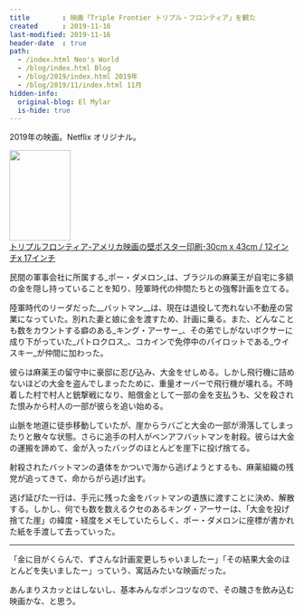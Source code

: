 ```yaml
---
title        : 映画「Triple Frontier トリプル・フロンティア」を観た
created      : 2019-11-16
last-modified: 2019-11-16
header-date  : true
path:
  - /index.html Neo's World
  - /blog/index.html Blog
  - /blog/2019/index.html 2019年
  - /blog/2019/11/index.html 11月
hidden-info:
  original-blog: El Mylar
  is-hide: true
---
```


2019年の映画。Netflix オリジナル。

<div class="ad-amazon">
  <div class="ad-amazon-image">
    <a href="https://www.amazon.co.jp/dp/B07P1NW4J8?tag=neos21-22&amp;linkCode=osi&amp;th=1&amp;psc=1">
      <img src="https://m.media-amazon.com/images/I/51N4FUD2UjL._SL160_.jpg" width="108" height="160">
    </a>
  </div>
  <div class="ad-amazon-info">
    <div class="ad-amazon-title">
      <a href="https://www.amazon.co.jp/dp/B07P1NW4J8?tag=neos21-22&amp;linkCode=osi&amp;th=1&amp;psc=1">トリプルフロンティア-アメリカ映画の壁ポスター印刷-30cm x 43cm / 12インチx 17インチ</a>
    </div>
  </div>
</div>

民間の軍事会社に所属する_ポー・ダメロン_は、ブラジルの麻薬王が自宅に多額の金を隠し持っていることを知り、陸軍時代の仲間たちとの強奪計画を立てる。

陸軍時代のリーダだった__バットマン__は、現在は退役して売れない不動産の営業になっていた。別れた妻と娘に金を渡すため、計画に乗る。また、どんなことも数をカウントする癖のある_キング・アーサー_、その弟でしがないボクサーに成り下がっていた_パトロクロス_、コカインで免停中のパイロットである_ウイスキー_が仲間に加わった。

彼らは麻薬王の留守中に豪邸に忍び込み、大金をせしめる。しかし飛行機に詰めないほどの大金を盗んでしまったために、重量オーバーで飛行機が壊れる。不時着した村で村人と銃撃戦になり、賠償金として一部の金を支払うも、父を殺された恨みから村人の一部が彼らを追い始める。

山脈を地道に徒歩移動していたが、崖からラバごと大金の一部が滑落してしまったりと散々な状態。さらに追手の村人がベンアフバットマンを射殺。彼らは大金の運搬を諦めて、金が入ったバッグのほとんどを崖下に投げ捨てる。

射殺されたバットマンの遺体をかついで海から逃げようとするも、麻薬組織の残党が追ってきて、命からがら逃げ出す。

逃げ延びた一行は、手元に残った金をバットマンの遺族に渡すことに決め、解散する。しかし、何でも数を数えるクセのあるキング・アーサーは、「大金を投げ捨てた崖」の緯度・経度をメモしていたらしく、ポー・ダメロンに座標が書かれた紙を手渡して去っていった。

---

「金に目がくらんで、ずさんな計画変更しちゃいましたー」「その結果大金のほとんどを失いましたー」っていう、寓話みたいな映画だった。

あんまりスカッとはしないし、基本みんなポンコツなので、その醜さを飲み込む映画かな、と思う。
